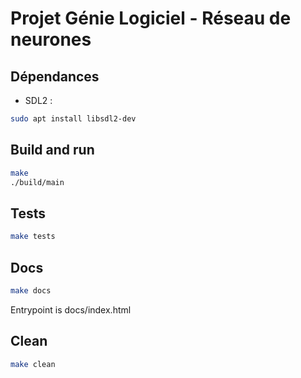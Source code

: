 # Projet Génie Logiciel - Réseau de neurones

## Dépendances

- SDL2 :
```bash
sudo apt install libsdl2-dev
```

## Build and run

```bash
make
./build/main
```
## Tests

```bash
make tests
```
## Docs

```bash
make docs
```
Entrypoint is docs/index.html

## Clean

```bash
make clean
```
